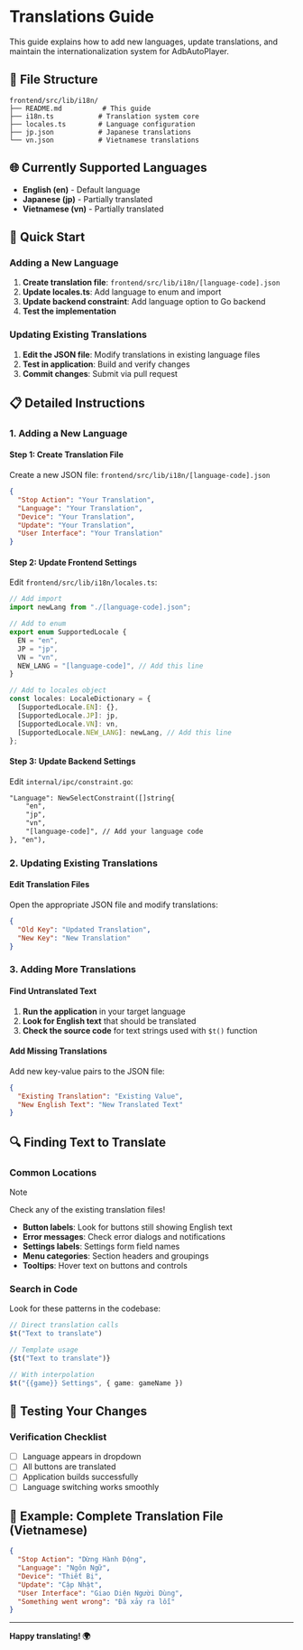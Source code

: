 # Translations Guide

This guide explains how to add new languages, update translations, and maintain the internationalization system for AdbAutoPlayer.

## 📁 File Structure

```
frontend/src/lib/i18n/
├── README.md          # This guide
├── i18n.ts           # Translation system core
├── locales.ts        # Language configuration
├── jp.json           # Japanese translations
└── vn.json           # Vietnamese translations
```

## 🌐 Currently Supported Languages

- **English (en)** - Default language
- **Japanese (jp)** - Partially translated
- **Vietnamese (vn)** - Partially translated

## 🚀 Quick Start

### Adding a New Language

1. **Create translation file**: `frontend/src/lib/i18n/[language-code].json`
2. **Update locales.ts**: Add language to enum and import
3. **Update backend constraint**: Add language option to Go backend
4. **Test the implementation**

### Updating Existing Translations

1. **Edit the JSON file**: Modify translations in existing language files
2. **Test in application**: Build and verify changes
3. **Commit changes**: Submit via pull request

## 📋 Detailed Instructions

### 1. Adding a New Language

#### Step 1: Create Translation File

Create a new JSON file: `frontend/src/lib/i18n/[language-code].json`

```json
{
  "Stop Action": "Your Translation",
  "Language": "Your Translation",
  "Device": "Your Translation",
  "Update": "Your Translation",
  "User Interface": "Your Translation"
}
```

#### Step 2: Update Frontend Settings

Edit `frontend/src/lib/i18n/locales.ts`:

```typescript
// Add import
import newLang from "./[language-code].json";

// Add to enum
export enum SupportedLocale {
  EN = "en",
  JP = "jp", 
  VN = "vn",
  NEW_LANG = "[language-code]", // Add this line
}

// Add to locales object
const locales: LocaleDictionary = {
  [SupportedLocale.EN]: {},
  [SupportedLocale.JP]: jp,
  [SupportedLocale.VN]: vn,
  [SupportedLocale.NEW_LANG]: newLang, // Add this line
};
```

#### Step 3: Update Backend Settings

Edit `internal/ipc/constraint.go`:

```txt
"Language": NewSelectConstraint([]string{
    "en",
    "jp", 
    "vn",
    "[language-code]", // Add your language code
}, "en"),
```

### 2. Updating Existing Translations

#### Edit Translation Files

Open the appropriate JSON file and modify translations:

```json
{
  "Old Key": "Updated Translation",
  "New Key": "New Translation"
}
```

### 3. Adding More Translations

#### Find Untranslated Text

1. **Run the application** in your target language
2. **Look for English text** that should be translated
3. **Check the source code** for text strings used with `$t()` function

#### Add Missing Translations

Add new key-value pairs to the JSON file:

```json
{
  "Existing Translation": "Existing Value",
  "New English Text": "New Translated Text"
}
```

## 🔍 Finding Text to Translate

### Common Locations

> [!NOTE]
> Check any of the existing translation files!

- **Button labels**: Look for buttons still showing English text
- **Error messages**: Check error dialogs and notifications
- **Settings labels**: Settings form field names
- **Menu categories**: Section headers and groupings
- **Tooltips**: Hover text on buttons and controls

### Search in Code

Look for these patterns in the codebase:

```typescript
// Direct translation calls
$t("Text to translate")

// Template usage
{$t("Text to translate")}

// With interpolation
$t("{{game}} Settings", { game: gameName })
```

## 🧪 Testing Your Changes

### Verification Checklist

- [ ] Language appears in dropdown
- [ ] All buttons are translated
- [ ] Application builds successfully
- [ ] Language switching works smoothly

## 📝 Example: Complete Translation File (Vietnamese)

```json
{
  "Stop Action": "Dừng Hành Động",
  "Language": "Ngôn Ngữ",
  "Device": "Thiết Bị",
  "Update": "Cập Nhật",
  "User Interface": "Giao Diện Người Dùng",
  "Something went wrong": "Đã xảy ra lỗi"
}
```
---

**Happy translating! 🌍**
